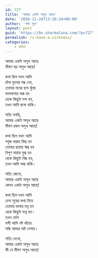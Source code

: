 ```yaml
---
id: 727
title: 'আমার একটা অসুখ আছে'
date: '2010-11-24T13:10:24+00:00'
author: 'শর্মা লুনা'
layout: post
guid: 'https://bn.sharmaluna.com/?p=727'
permalink: /i-have-a-sickness/
categories:
    - কবিতা
---
```


আমার একটা অসুখ আছে  
ভীষণ বড় অসুখ আছে!

কথা ছিল যখন আমি  
চাঁপা ফুলের গন্ধ নেব,  
তোমার মনের ছন্দ খুঁজে  
ভালবাসায় অন্ধ হব  
হোক কিছুটা মন্দ হব,  
তখন আমি দ্বন্দ্বে থাকি।

সত্যি বলছি,  
আমার একটা অসুখ আছে  
ভীষণ রকম অসুখ আছে!

কথা ছিল যখন আমি  
সবুজ ধারায় স্নিগ্ধ হব  
তোমার ছায়ায় ঋদ্ধ হব  
নিপুণ মায়ায় মুগ্ধ হব  
হোক কিছুটা বিদ্ধ হব,  
তখন আমি অন্ধ থাকি।

সত্যি জেনো,  
আমার একটা অসুখ আছে  
কেমন একটা অসুখ আছে!

কথা ছিল যখন আমি  
চেনা সুরের কথা নিয়ে  
তোমায় ভাবায় মগ্ন হব  
হোক কিছুটা ভগ্ন হব।  
তখন দেখি  
বন্দী আমি নষ্ট খাঁচায়  
সন্ধি আমার অষ্ট নেশায়।

সত্যি দেখো,  
আমার একটা অসুখ আছে  
কী যে ভীষণ অসুখ আছে!